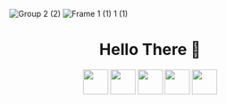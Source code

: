 
![Group 2 (2)](https://user-images.githubusercontent.com/65854432/131540963-8904a8c3-e1f0-46c7-8cb4-ee083f66d7b6.png)
![Frame 1 (1) 1 (1)](https://user-images.githubusercontent.com/65854432/131617794-32eb8daa-402d-4757-a3da-3ec3d0e4af6e.png)


<h1 align="center"> Hello There 👋 </h1>
<div align="center">
  <img width="45px" align="center" src="https://user-images.githubusercontent.com/65854432/131600333-007b3251-57f7-4a80-b8dc-baa6d1d617fb.png"/>
  <img width="45px"  align="center" src="https://user-images.githubusercontent.com/65854432/131600343-386965ee-b2a3-47db-9a4e-2bf5275aa40a.png"/>
  <img width="45px"  align="center" src="https://user-images.githubusercontent.com/65854432/131601094-ad3f1f1a-95b2-49ee-9adc-b6c5e283bd29.png"/>
  <img width="45px"  align="center" src="https://user-images.githubusercontent.com/65854432/131601358-0c5f8d37-ae1e-4f52-9cdb-99052e10eddd.png"/>
  <img width="45px"  align="center" src="https://user-images.githubusercontent.com/65854432/131601361-848ca98d-673b-45dc-aa20-49706f7a28c3.png"/>
</div>

<!--
**Xfinity-bot/Xfinity-bot** is a ✨ _special_ ✨ repository because its `README.md` (this file) appears on your GitHub profile.

Here are some ideas to get you started:

- 🔭 I’m currently working on ...
- 🌱 I’m currently learning ...
- 👯 I’m looking to collaborate on ...
- 🤔 I’m looking for help with ...
- 💬 Ask me about ...
- 📫 How to reach me: ...
- 😄 Pronouns: ...
- ⚡ Fun fact: ...
-->
